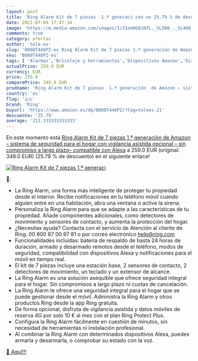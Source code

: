```yaml
---
layout: post
title: 'Ring Alarm Kit de 7 piezas  1.ª generaci con un 25.79 % de descuento'
date: 2021-07-09 17:47:34
image: 'https://m.media-amazon.com/images/I/31omHSQiNfL._SL500_._SL400_.jpg'
comments: true
category: ofertas
author: 'tole.es'
slug: 'B088T448PZ-es Ring Alarm Kit de 7 piezas 1.ª generación de Amazon –...'
sku: 'B088T448PZ-es'
tags: [ 'Alarmas','Bricolaje y herramientas','Dispositivos Amazon','Dispositivos Amazon y Accesorios','Kits de seguridad para el hogar','Prevención y seguridad','Seguridad e iluminación para hogar inteligente','Sistemas de seguridad para el hogar','alexa','ring', ]
actualPrice: 259.0 EUR
currency: EUR
price: 259.0
comparePrice: 349.0 EUR
prodname: 'Ring Alarm Kit de 7 piezas  1.ª generación  de Amazon – sistema de seguridad para el hogar con vigilancia asistida opcional – sin compromiso a largo plazo– compatible con Alexa'
country: 'es'
flag: '🇪🇸'
brand: 'Ring'
buyurl: 'https://www.amazon.es/dp/B088T448PZ/?tag=tolees-21'
descuento: '25.79'
average: '212.333333333333'
---
```


En este momento está [Ring Alarm Kit de 7 piezas  1.ª generación  de Amazon – sistema de seguridad para el hogar con vigilancia asistida opcional – sin compromiso a largo plazo– compatible con Alexa](https://www.amazon.es/dp/B088T448PZ/?tag=tolees-21) a 259.0 EUR (original: 349.0 EUR) (25.79 %  de descuento) en el siguiente enlace!

[![Ring Alarm Kit de 7 piezas  1.ª generaci](https://m.media-amazon.com/images/I/31omHSQiNfL._SL500_._SL400_.jpg)](https://www.amazon.es/dp/B088T448PZ/?tag=tolees-21)

🔎:

- La Ring Alarm, una forma más inteligente de proteger tu propiedad desde el interior. Recibe notificaciones en tu teléfono móvil cuando alguien entre en una habitación, abra una ventana o active la sirena.
- Personaliza la Ring Alarm para que se adapte a las características de tu propiedad. Añade componentes adicionales, como detectores de movimiento y sensores de contacto, y aumenta la protección del hogar.
- ¿Necesitas ayuda? Contacta con el servicio de Atención al cliente de Ring: 00 800 87 00 97 81 o por correo electrónico help@ring.com
- Funcionalidades incluidas: batería de respaldo de hasta 24 horas de duración, armado y desarmado remotos desde el teléfono, modos de seguridad, compatibilidad con dispositivos Alexa y notificaciones para el móvil en tiempo real.
- El kit de 7 piezas incluye una estación base, 2 sensores de contacto, 2 detectores de movimiento, un teclado y un extensor de alcance.
- La Ring Alarm es una solución asequible que ofrece seguridad integral para el hogar. Sin compromisos a largo plazo ni cuotas de cancelación.
- La Ring Alarm te ofrece una seguridad integral para el hogar que se puede gestionar desde el móvil. Administra la Ring Alarm y otros productos Ring desde la app Ring gratuita.
- De forma opcional, disfruta de vigilancia asistida y datos móviles de reserva 4G por solo 10 € al mes con el plan Ring Protect Plus.
- Configura la Ring Alarm fácilmente en cuestión de minutos, sin necesidad de herramientas ni instalación profesional.
- Al combinar la Ring Alarm con determinados dispositivos Alexa, puedes armarla y desarmarla, o comprobar su estado con la voz.

[🛒 Aquí!!!](https://www.amazon.es/dp/B088T448PZ/?tag=tolees-21)
